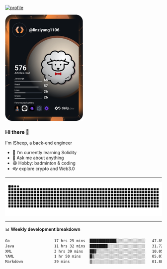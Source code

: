 [![profile](https://user-images.githubusercontent.com/54968314/208005045-e4b42f3b-833d-4242-bfcc-e764865553a2.svg)](https://www.calligrapher.ai/)

<a href="https://app.daily.dev/linziyang1106"><img src="/devcard.png" width="250" alt="ISheep's Dev Card"/></a>

### Hi there 🐏

I'm ISheep, a back-end engineer

- 🔭 I’m currently learning Solidity
- 💬 Ask me about anything
- 😄 Hobby: badminton & coding
- 👓 explore crypto and Web3.0

-------

![](https://raw.githubusercontent.com/ISheepp/ISheepp/output/github-contribution-grid-snake.svg)

-------

📊 **Weekly development breakdown**
<!--START_SECTION:waka-->

```txt
Go                    17 hrs 25 mins  ████████████░░░░░░░░░░░░░   47.85 %
Java                  11 hrs 32 mins  ████████░░░░░░░░░░░░░░░░░   31.72 %
XML                   3 hrs 39 mins   ██▓░░░░░░░░░░░░░░░░░░░░░░   10.05 %
YAML                  1 hr 50 mins    █▒░░░░░░░░░░░░░░░░░░░░░░░   05.07 %
Markdown              39 mins         ▒░░░░░░░░░░░░░░░░░░░░░░░░   01.80 %
```

<!--END_SECTION:waka-->
